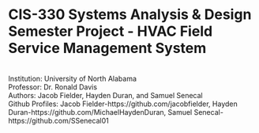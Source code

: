 # CIS-330 Systems Analysis & Design Semester Project - HVAC Field Service Management System
<br>
Institution: University of North Alabama
<br>
Professor: Dr. Ronald Davis
<br>
Authors: Jacob Fielder, Hayden Duran, and Samuel Senecal
<br>
Github Profiles: Jacob Fielder-https://github.com/jacobfielder, Hayden Duran-https://github.com/MichaelHaydenDuran, Samuel Senecal-https://github.com/SSenecal01
